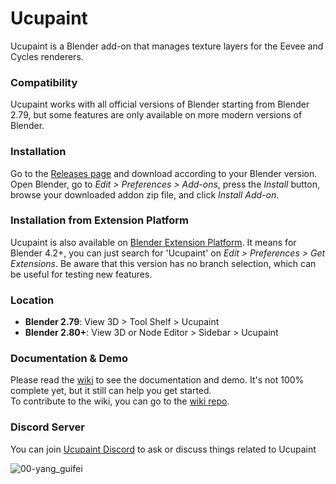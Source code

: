 # Ucupaint
Ucupaint is a Blender add-on that manages texture layers for the Eevee and Cycles renderers. 

### Compatibility
Ucupaint works with all official versions of Blender starting from Blender 2.79, but some features are only available on more modern versions of Blender.

### Installation
Go to the [Releases page](https://github.com/ucupumar/ucupaint/releases) and download according to your Blender version. 
Open Blender, go to _Edit > Preferences > Add-ons_, press the _Install_ button, browse your downloaded addon zip file, and click _Install Add-on_.

### Installation from Extension Platform
Ucupaint is also available on [Blender Extension Platform](https://extensions.blender.org/add-ons/ucupaint/). 
It means for Blender 4.2+, you can just search for 'Ucupaint' on _Edit > Preferences > Get Extensions_.
Be aware that this version has no branch selection, which can be useful for testing new features.

### Location
- **Blender 2.79**: View 3D > Tool Shelf > Ucupaint
- **Blender 2.80+**: View 3D or Node Editor > Sidebar > Ucupaint

### Documentation & Demo
Please read the [wiki](https://ucupumar.github.io/ucupaint-wiki/) to see the documentation and demo. It's not 100% complete yet, but it still can help you get started.  
To contribute to the wiki, you can go to the [wiki repo](https://github.com/ucupumar/ucupaint-wiki).

### Discord Server
You can join [Ucupaint Discord](https://discord.gg/BdNfGGzQHh) to ask or discuss things related to Ucupaint  


![00-yang_guifei](https://user-images.githubusercontent.com/5253453/169109136-7349e7cd-0416-47f1-afda-ba3633d7bd20.jpg)



